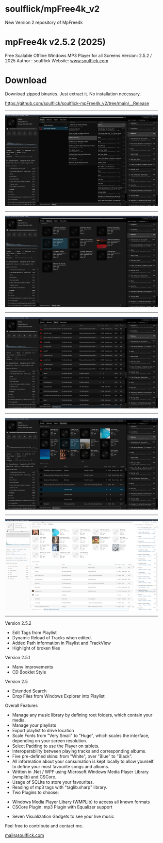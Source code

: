 # soulflick/mpFree4k_v2
 New Version 2 repository of MpFree4k

mpFree4k v2.5.2 (2025)
=============================================================================

Free Scalable Offline Windows MP3 Player for all Screens
Version: 2.5.2 / 2025
Author : soulflick
Website: www.soulflick.com

# Download

Download zipped binaries. Just extract it. No installation necessary.
 
 https://github.com/soulflick/soulflick-mpFree4k_v2/tree/main/__Release

-----------------------------------------------------------------------------

![alt text](https://github.com/soulflick/soulflick-mpFree4k_v2/blob/main/Screenshots/artists.png?raw=true)

-----------------------------------------------------------------------------

![alt text](https://github.com/soulflick/soulflick-mpFree4k_v2/blob/main/Screenshots/albums.png?raw=true)

-----------------------------------------------------------------------------

![alt text](https://github.com/soulflick/soulflick-mpFree4k_v2/blob/main/Screenshots/tracks.png?raw=true)

-----------------------------------------------------------------------------

![alt text](https://github.com/soulflick/soulflick-mpFree4k_v2/blob/main/Screenshots/favorites.png?raw=true)

-----------------------------------------------------------------------------

![alt text](https://github.com/soulflick/soulflick-mpFree4k_v2/blob/main/Screenshots/white_favourites.png?raw=true)

-----------------------------------------------------------------------------


Version 2.5.2

- Edit Tags from Playlist
- Dynamic Reload of Tracks when edited.
- Added Path information in Playlist and TrackView
- Highlight of broken files

Version 2.5.1

- Many Improvements
- CD Booklet Style

Version 2.5

- Extended Search
- Drop Files from Windows Explorer into Playlist

Overall Features

- Manage any music library by defining root folders, which contain your media.
- Manage your playlists
- Export playlist to drive location
- Scale Fonts from "Very Small" to "Huge", which scales the interface, depending 
  on your screen resolution.
- Select Padding to use the Player on tablets.
- Interoperability between playing tracks and corresponding albums.
- Five pre-defined skins: from "White", over "Blue" to "Black".
- All information about your consumation is kept locally to allow yourself to
  define your most favourite songs and albums.
- Written in .Net / WPF using Microsoft Windows Media Player Library (wmplib)
  and CSCore.
- Usage of SQLite to store your favourites.
- Reading of mp3 tags with "taglib.sharp" library.
- Two Plugins to choose:
* Windows Media Player Libary (WMPLib) to access all known formats
* CSCore Plugin: mp3 Plugin with Equalizer support
- Seven Visualization Gadgets to see your live music

Feel free to contribute and contact me.

mail@soulflick.com
